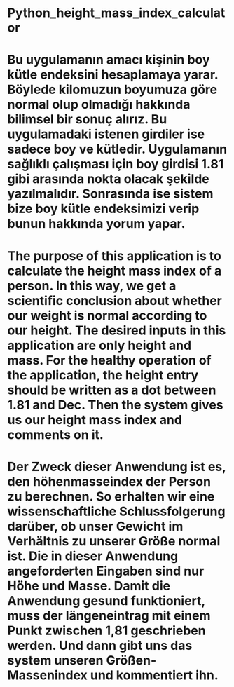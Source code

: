 # Python_height_mass_index_calculator

# Bu uygulamanın amacı kişinin boy kütle endeksini hesaplamaya yarar. Böylede kilomuzun boyumuza göre normal olup olmadığı hakkında bilimsel bir sonuç alırız. Bu uygulamadaki istenen girdiler ise sadece boy ve kütledir. Uygulamanın sağlıklı çalışması için boy girdisi 1.81 gibi arasında nokta olacak şekilde yazılmalıdır. Sonrasında ise sistem bize boy kütle endeksimizi verip bunun hakkında yorum yapar.

# The purpose of this application is to calculate the height mass index of a person. In this way, we get a scientific conclusion about whether our weight is normal according to our height. The desired inputs in this application are only height and mass. For the healthy operation of the application, the height entry should be written as a dot between 1.81 and Dec. Then the system gives us our height mass index and comments on it.

# Der Zweck dieser Anwendung ist es, den höhenmasseindex der Person zu berechnen. So erhalten wir eine wissenschaftliche Schlussfolgerung darüber, ob unser Gewicht im Verhältnis zu unserer Größe normal ist. Die in dieser Anwendung angeforderten Eingaben sind nur Höhe und Masse. Damit die Anwendung gesund funktioniert, muss der längeneintrag mit einem Punkt zwischen 1,81 geschrieben werden. Und dann gibt uns das system unseren Größen-Massenindex und kommentiert ihn.
